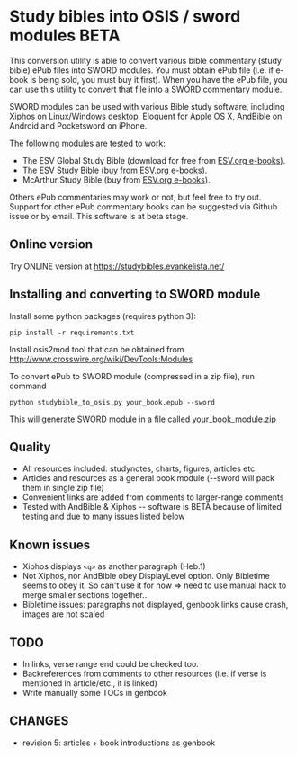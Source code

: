Study bibles into OSIS / sword modules BETA
===========================================

This conversion utility is able to convert various bible commentary (study bible) ePub files
into SWORD modules. You must obtain ePub file (i.e. if e-book is being sold, you must buy it first).
 When you have the ePub file, you can use this utility to convert that file into a SWORD commentary module.

SWORD modules can be used with various Bible study software, including Xiphos on Linux/Windows desktop,
Eloquent for Apple OS X, AndBible on Android and Pocketsword on iPhone.

The following modules are tested to work:

 * The ESV Global Study Bible (download for free from [ESV.org e-books](http://esv.org/e-books)).
 * The ESV Study Bible (buy from [ESV.org e-books](http://esv.org/e-books)).
 * McArthur Study Bible (buy from [ESV.org e-books](http://esv.org/e-books)).

Others ePub commentaries may work or not, but feel free to try out. Support for other ePub commentary books can be
suggested via Github issue or by email. This software is at beta stage.

Online version
----------------

Try ONLINE version at https://studybibles.evankelista.net/

Installing and converting to SWORD module
-----------------------------------------

Install some python packages (requires python 3):

    pip install -r requirements.txt

Install osis2mod tool that can be obtained from http://www.crosswire.org/wiki/DevTools:Modules

To convert ePub to SWORD module (compressed in a zip file), run command

    python studybible_to_osis.py your_book.epub --sword

This will generate SWORD module in a file called your_book_module.zip

Quality
-------
 - All resources included: studynotes, charts, figures, articles etc
 - Articles and resources as a general book module (--sword will pack them in single zip file)
 - Convenient links are added from comments to larger-range comments
 - Tested with AndBible & Xiphos -- software is  BETA because of limited testing and due to many issues listed below

Known issues
------------
 - Xiphos displays ```<q>``` as another paragraph (Heb.1)
 - Not Xiphos, nor AndBible obey DisplayLevel option. Only Bibletime seems to obey it. So can't use it for now
   => need to use manual hack to merge smaller sections together..
 - Bibletime issues: paragraphs not displayed, genbook links cause crash, images are not scaled

TODO
----
  - In links, verse range end could be checked too.
  - Backreferences from comments to other resources (i.e. if verse is mentioned in article/etc., it is linked)
  - Write manually some TOCs in genbook

CHANGES
-------
 - revision 5: articles + book introductions as genbook

